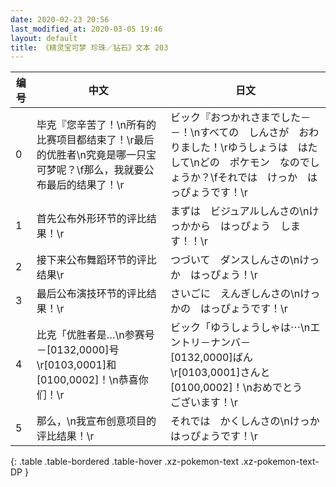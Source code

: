 ```yaml
---
date: 2020-02-23 20:56
last_modified_at: 2020-03-05 19:46
layout: default
title: 《精灵宝可梦 珍珠／钻石》文本 203
---
```

| 编号 | 中文 | 日文 |
| ---- | ---- | ---- |
| 0 | 毕克『您辛苦了！\n所有的比赛项目都结束了！\r最后的优胜者\n究竟是哪一只宝可梦呢？\f那么，我就要公布最后的结果了！\r | ビック『おつかれさまでした－－！\nすべての　しんさが　おわりました！\rゆうしょうは　はたして\nどの　ポケモン　なのでしょうか？\fそれでは　けっか　はっぴょうです！\r |
| 1 | 首先公布外形环节的评比结果！\r | まずは　ビジュアルしんさの\nけっかから　はっぴょう　します！！\r |
| 2 | 接下来公布舞蹈环节的评比结果\r | つづいて　ダンスしんさの\nけっか　はっぴょう！\r |
| 3 | 最后公布演技环节的评比结果！\r | さいごに　えんぎしんさの\nけっかの　はっぴょうです！\r |
| 4 | 比克「优胜者是…\n参赛号－[0132,0000]号\r[0103,0001]和[0100,0002]！\n恭喜你们！\r | ビック「ゆうしょうしゃは⋯\nエントリ－ナンバ－　[0132,0000]ばん\r[0103,0001]さんと　[0100,0002]！\nおめでとう　ございます！\r |
| 5 | 那么，\n我宣布创意项目的评比结果！\r | それでは　かくしんさの\nけっかはっぴょうです！\r |
{: .table .table-bordered .table-hover .xz-pokemon-text .xz-pokemon-text-DP }